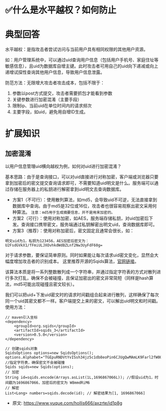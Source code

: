 # ✅什么是水平越权？如何防止
<!--page header-->

<a name="3c4e0a25"></a>
# 典型回答

水平越权：是指攻击者尝试访问与当前用户具有相同权限的其他用户资源。

如：用户管理系统中，可以通过uid查询用户信息（包括用户手机号、家庭住址等敏感信息），且uid为数据库自增主键。此时攻击者可用自己的uid向下递减或向上递增试探性查询其他用户信息，导致用户信息泄露。

防范方法：无限增大攻击者攻击成本，包括不限于：

1. 参数以post方式提交，攻击者需要抓包才能看到参数
2. 关键参数进行加密混淆（主要手段）
3. 限制ip、当前uid在单位时间内的请求频次
4. 主要字段，如uid，避免用自增ID生成。

<a name="b3a8e5e2"></a>
# 扩展知识

<a name="hfHm9"></a>
## 加密混淆

以用户信息管理uid横向越权为例，如何对uid进行加密混淆？

基本思路：由于是查询接口，可以对uid直接进行对称加密，客户端或浏览器只要拿到加密后的密文提交查询请求即可，不需要知道uid明文是什么。服务端可以通过存储在服务器上的私钥进行解密拿到uid明文去查询数据库。

- 方案1（不可行）：使用散列算法，如md5，会导致uid不可逆，无法直接拿到数据库中查询。由于md5是32位或16位，攻击者也很容易观察出密文采用何种算法。
`注意：md5用于生成摘要信息，并不是用来加密的。`
- 方案2（可行）：使用对称加密，如AES，服务端存储私钥，对uid加密后下发。查询接口携带密文，服务端通过私钥解密出明文uid，查询数据库即可。
- 方案3（推荐）：使用对称加密后，密文固定且通常会很长，如：

```
明文uid为1，私钥为123456，AES加密后密文为：
U2FsdGVkX1/fFmiULJXOvhkdWdBZLnf2Nw3UyFdF60g=
```

对于请求参数，要保证简单原则。同时如果能让每次请求uid密文变化，显然会大幅度增加攻击者的识别成本。
这里推荐开源的Sqids算法，[官网链接](https://sqids.org/java)。

该算法本质是将一系列整数散列成一个字符串，并通过指定字符表的方式对散列进行多次打乱，确保不会被碰撞，且保证加密出的密文非常简短（同样是hash算法，md5可能出现碰撞且密文较长）。

我们可以把uid+下发uid密文时的请求时间戳组合起来进行散列，这样确保了每次同一个uid其密文都不一样。客户端提交上来的密文，可以解出uid明文和时间戳。
使用方法：

```
// maven引入坐标
<dependency>
    <groupId>org.sqids</groupId>
    <artifactId>sqids_3</artifactId>
    <version>0.5.0</version>
</dependency>
```

```
// 创建sqids对象
SqidsOptions options=new SqidsOptions();
options.Alphabet="TGEpuRNDVtYvISsh34jz5c1db8eoPin6CJUgQwMAmLK9Farl2fW0OyHxqXkBZ7"; //指定字符表，确保密文不会被碰撞
Sqids sqids=new Sqids(options);
// 加密
String id=sqids.encode(Arrays.asList(1L,1696867066L)); //假设uid为1，时间戳为1696867066，加密后的密文为 W8mmdRiM6
// 解密
List<Long> numbers=sqids.decode(id); // 解密结果为[1, 1696867066]
```


<!--page footer-->
- 原文: <https://www.yuque.com/hollis666/axzrte/id1p8g>